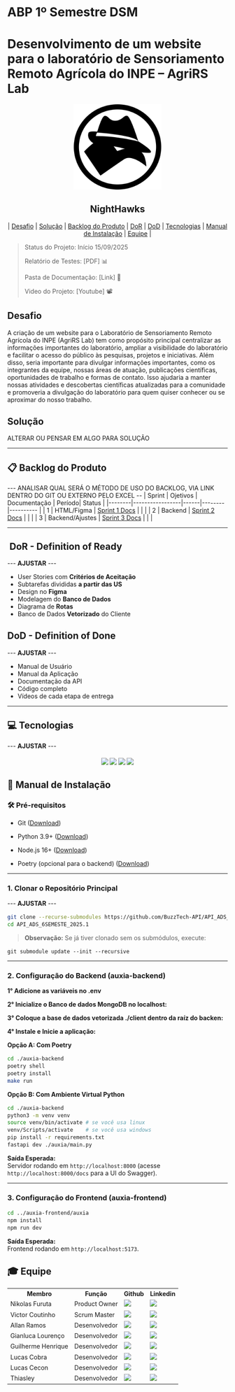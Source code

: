 
# ABP 1º Semestre DSM

# Desenvolvimento de um website para o laboratório de Sensoriamento Remoto Agrícola do INPE – AgriRS Lab


<p align="center">
      <img src="img/nhdevlogo.png" alt="nighthawks" width="200px">
      <h2 align="center"> NightHawks</h2>
</p>

<p align="center">
  | <a href ="#desafio"> Desafio</a>  |
  <a href ="#solucao"> Solução</a>  |   
  <a href ="#backlog"> Backlog do Produto</a>  |
  <a href ="#dor">DoR</a>  |
  <a href ="#dod">DoD</a>  |
  <a href ="#tecnologias">Tecnologias</a> |
  <a href ="#manual">Manual de Instalação</a>  | 
  <a href ="#equipe"> Equipe</a> |
</p>

> Status do Projeto: Início 15/09/2025   
>
> Relatório de Testes: [PDF] 📊
>
> Pasta de Documentação: [Link] 📄
> 
> Video do Projeto:  [Youtube] 📽️

##  Desafio <a id="desafio"></a>

A criação de um website para o Laboratório de Sensoriamento Remoto Agrícola do INPE (AgriRS
Lab) tem como propósito principal centralizar as informações importantes do laboratório, ampliar
a visibilidade do laboratório e facilitar o acesso do público às pesquisas, projetos e iniciativas. Além
disso, seria importante para divulgar informações importantes, como os integrantes da equipe,
nossas áreas de atuação, publicações científicas, oportunidades de trabalho e formas de contato.
Isso ajudaria a manter nossas atividades e descobertas científicas atualizadas para a comunidade e
promoveria a divulgação do laboratório para quem quiser conhecer ou se aproximar do nosso
trabalho.


##  Solução <a id="solucao"></a>

<n> ALTERAR OU PENSAR EM ALGO PARA SOLUÇÃO </n>

---

## 📋 Backlog do Produto <a id="backlog"></a>
--- ANALISAR QUAL SERÁ O MÉTODO DE USO DO BACKLOG, VIA LINK DENTRO DO GIT OU EXTERNO PELO EXCEL --
| Sprint | Ojetivos        | Documentação | Período| Status  | 
|--------|-----------------|------|--------|---------- | 
| 1      | HTML/Figma      | [Sprint 1 Docs](./docs/sprint1/readme.md)     |        |           | 
| 2      | Backend         |  [Sprint 2 Docs](./docs/sprint2/README.md)     |        |           | 
| 3      | Backend/Ajustes |  [Sprint 3 Docs](docs/sprint3/README.md)    |        |           | 

---

## ‍ DoR - Definition of Ready <a id="dor"></a>
--- **AJUSTAR** ---
* User Stories com **Critérios de Aceitação**
* Subtarefas divididas **a partir das US**
* Design no **Figma**
* Modelagem do **Banco de Dados**
* Diagrama de **Rotas**
* Banco de Dados **Vetorizado** do Cliente

##  DoD - Definition of Done <a id="dod"></a>
--- **AJUSTAR** ---
* Manual de Usuário
* Manual da Aplicação
* Documentação da API
* Código completo
* Vídeos de cada etapa de entrega

---

## 💻 Tecnologias <a id="tecnologias"></a>
--- **AJUSTAR** ---
<h4 align="center">
 <a href="https://www.python.org/"><img src="https://img.shields.io/badge/Python-3776AB?style=for-the-badge&logo=python&logoColor=white"></a>
 <a href="https://www.typescriptlang.org/"><img src="https://img.shields.io/badge/TypeScript-3178C6?style=for-the-badge&logo=typescript&logoColor=white"></a>
 <a href="https://github.com/"><img src="https://img.shields.io/badge/github-%23121011.svg?style=for-the-badge&logo=github&logoColor=white"/></a>
 <a href="https://www.figma.com/"><img src="https://img.shields.io/badge/Figma-F24E1E?style=for-the-badge&logo=figma&logoColor=white"/></a>
</h4>

## 📖 Manual de Instalação <a id="manual"></a>

### 🛠 Pré-requisitos

- Git ([Download](https://git-scm.com/downloads))

- Python 3.9+ ([Download](https://www.python.org/downloads/))

- Node.js 16+ ([Download](https://nodejs.org/en/download))

- Poetry (opcional para o backend) ([Download](https://python-poetry.org/))

---

### 1. Clonar o Repositório Principal
--- **AJUSTAR** ---
```bash
git clone --recurse-submodules https://github.com/BuzzTech-API/API_ADS_6SEMESTE_2025.1.git
cd API_ADS_6SEMESTE_2025.1
```

> **Observação:** Se já tiver clonado sem os submódulos, execute:

```
git submodule update --init --recursive
```

---

### 2. Configuração do Backend (auxia-backend)

**1° Adicione as variáveis no .env**

**2° Inicialize o Banco de dados MongoDB no localhost:**

**3° Coloque a base de dados vetorizada ./client dentro da raíz do backen:**

**4° Instale e Inicie a aplicação:**

**Opção A: Com Poetry**

```bash
cd ./auxia-backend
poetry shell
poetry install
make run
```

**Opção B: Com Ambiente Virtual Python**

```bash
cd ./auxia-backend
python3 -m venv venv
source venv/bin/activate # se você usa linux
venv/Scripts/activate 	 # se você usa windows
pip install -r requirements.txt
fastapi dev ./auxia/main.py
```

**Saída Esperada:**
<br>
Servidor rodando em `http://localhost:8000` (acesse `http://localhost:8000/docs` para a UI do Swagger).

---

### 3. Configuração do Frontend (auxia-frontend)

```bash
cd ../auxia-frontend/auxia
npm install
npm run dev
```

**Saída Esperada:**
<br>
Frontend rodando em `http://localhost:5173`.

## 🎓 Equipe <a id="equipe"></a>

<div align="center">
  <table>
    <tr>
      <th>Membro</th>
      <th>Função</th>
      <th>Github</th>
      <th>Linkedin</th>
    </tr>
    <tr>
      <td>Nikolas Furuta</td>
      <td>Product Owner</td>
      <td><a href="https://github.com/nikolasfurutadev"><img src="https://img.shields.io/badge/GitHub-100000?style=for-the-badge&logo=github&logoColor=white"></a></td>
      <td><a href=""><img src="https://img.shields.io/badge/LinkedIn-0077B5?style=for-the-badge&logo=linkedin&logoColor=white"></a></td>
    </tr>
    <tr>
      <td>Victor Coutinho</td>
      <td>Scrum Master</td>
      <td><a href="https://github.com/Vitaixs"><img src="https://img.shields.io/badge/GitHub-100000?style=for-the-badge&logo=github&logoColor=white"></a></td>
      <td><a href=""><img src="https://img.shields.io/badge/LinkedIn-0077B5?style=for-the-badge&logo=linkedin&logoColor=white"></a></td>
    </tr>
    <tr>
      <td>Allan Ramos</td>
      <td>Desenvolvedor</td>
      <td><a href="https://github.com/Allan-ramos122"><img src="https://img.shields.io/badge/GitHub-100000?style=for-the-badge&logo=github&logoColor=white"></a></td>
      <td><a href="https://www.linkedin.com/in/isaque-elis-da-silva-2a4087226/"><img src="https://img.shields.io/badge/LinkedIn-0077B5?style=for-the-badge&logo=linkedin&logoColor=white"></a></td>
    </tr>
    <tr>
      <td>Gianluca Lourenço</td>
      <td>Desenvolvedor</td>
      <td><a href="https://github.com/Duraxxi"><img src="https://img.shields.io/badge/GitHub-100000?style=for-the-badge&logo=github&logoColor=white"></a></td>
      <td><a href="https://www.linkedin.com/in/joice-aparecida-581226250/"><img src="https://img.shields.io/badge/LinkedIn-0077B5?style=for-the-badge&logo=linkedin&logoColor=white"></a></td>
    </tr>
    <tr>
      <td>Guilherme Henrique</td>
      <td>Desenvolvedor</td>
      <td><a href="https://github.com/guioliv3"><img src="https://img.shields.io/badge/GitHub-100000?style=for-the-badge&logo=github&logoColor=white"></a></td>
      <td><a href="http://linkedin.com/in/jonas-alves"><img src="https://img.shields.io/badge/LinkedIn-0077B5?style=for-the-badge&logo=linkedin&logoColor=white"></a></td>
    </tr>
    <tr>
      <td>Lucas Cobra</td>
      <td>Desenvolvedor</td>
      <td><a href="https://github.com/LucasCobraFatec"><img src="https://img.shields.io/badge/GitHub-100000?style=for-the-badge&logo=github&logoColor=white"></a></td>
      <td><a href=""><img src="https://img.shields.io/badge/LinkedIn-0077B5?style=for-the-badge&logo=linkedin&logoColor=white"></a></td>
    </tr>
    <tr>
      <td>Lucas Cecon</td>
      <td>Desenvolvedor</td>
      <td><a href="https://github.com/lucas-cecon"><img src="https://img.shields.io/badge/GitHub-100000?style=for-the-badge&logo=github&logoColor=white"></a></td>
      <td><a href=""><img src="https://img.shields.io/badge/LinkedIn-0077B5?style=for-the-badge&logo=linkedin&logoColor=white"></a></td>
    </tr>
        <tr>
      <td>Thiasley </td>
      <td>Desenvolvedor</td>
      <td><a href=""><img src="https://img.shields.io/badge/GitHub-100000?style=for-the-badge&logo=github&logoColor=white"></a></td>
      <td><a href=""><img src="https://img.shields.io/badge/LinkedIn-0077B5?style=for-the-badge&logo=linkedin&logoColor=white"></a></td>
    </tr>
  </table>
</div>
